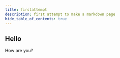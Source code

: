 ```yaml
---
title: firstattempt 
description: first attempt to make a markdown page
hide_table_of_contents: true
---
```


## Hello

How are you?
